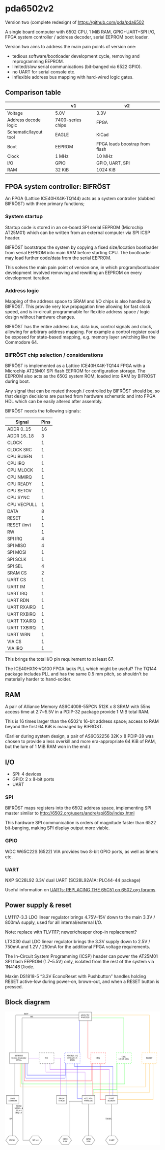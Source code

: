 pda6502v2
=========

Version two (complete redesign) of https://github.com/pda/pda6502

A single board computer with 6502 CPU, 1 MiB RAM, GPIO+UART+SPI I/O,
FPGA system controller / address decoder, serial EEPROM boot loader.

Version two aims to address the main pain points of version one:

* tedious software/bootloader development cycle, removing and reprogramming EEPROM.
* limited/slow serial communications (bit-banged via 6522 GPIO).
* no UART for serial console etc.
* inflexible address bus mapping with hard-wired logic gates.


Comparison table
----------------

|                       | v1                  | v2                             |
| --------------------- | ------------------- | ------------------------------ |
| Voltage               | 5.0V                | 3.3V                           |
| Address decode logic  | 7400-series chips   | FPGA                           |
| Schematic/layout tool | EAGLE               | KiCad                          |
| Boot                  | EEPROM              | FPGA loads boostrap from flash |
| Clock                 | 1 MHz               | 10 MHz                         |
| I/O                   | GPIO                | GPIO, UART, SPI                |
| RAM                   | 32 KiB              | 1024 KiB                       |


FPGA system controller: BIFRÖST
-------------------------------

An FPGA (Lattice ICE40HX4K-TQ144) acts as a system controller (dubbed BIFRÖST)
with three primary functions;

### System startup

Startup code is stored in an on-board SPI serial EEPROM (Microchip AT25M01)
which can be written from an external computer via SPI ICSP header.

BIFRÖST bootstraps the system by copying a fixed size/location bootloader from
serial EEPROM into main RAM before starting CPU.  The bootloader may load
further code/data from the serial EEPROM.

This solves the main pain point of version one, in which program/bootloader
development involved removing and rewriting an EEPROM on every development
iteration.

### Address logic

Mapping of the address space to SRAM and I/O chips is also handled by BIFRÖST.
This provide very low propagation time allowing for fast clock speed, and is
in-circuit programmable for flexible address space / logic design without
hardware changes.

BIFRÖST has the entire address bus, data bus, control signals and clock,
allowing for arbitrary address mapping. For example a control register could be
exposed for state-based mapping, e.g. memory layer switching like the Commodore
64.

### BIFRÖST chip selection / considerations

BIFRÖST is implemented as a Lattice ICE40HX4K-TQ144 FPGA with a Microchip
AT25M01 SPI flash EEPROM for configuration storage. The EEPROM also acts as
the 6502 system ROM, loaded into RAM by BIFRÖST during boot.

Any signal that can be routed through / controlled by BIFRÖST should be, so
that design decisions are pushed from hardware schematic and into FPGA HDL
which can be easily altered after assembly.

BIFRÖST needs the following signals:

| Signal       | Pins |
| --------     | ---- |
| ADDR 0..15   |  16  |
| ADDR 16..18  |   3  |
| CLOCK        |   1  |
| CLOCK SRC    |   1  |
| CPU BUSEN    |   1  |
| CPU IRQ      |   1  |
| CPU MLOCK    |   1  |
| CPU NMIRQ    |   1  |
| CPU READY    |   1  |
| CPU SETOV    |   1  |
| CPU SYNC     |   1  |
| CPU VECPULL  |   1  |
| DATA         |   8  |
| RESET        |   1  |
| RESET (inv)  |   1  |
| RW           |   1  |
| SPI IRQ      |   4  |
| SPI MISO     |   4  |
| SPI MOSI     |   1  |
| SPI SCLK     |   1  |
| SPI SEL      |   4  |
| SRAM CS      |   2  |
| UART CS      |   1  |
| UART IM      |   1  |
| UART IRQ     |   1  |
| UART RDN     |   1  |
| UART RXAIRQ  |   1  |
| UART RXBIRQ  |   1  |
| UART TXAIRQ  |   1  |
| UART TXBIRQ  |   1  |
| UART WRN     |   1  |
| VIA CS       |   1  |
| VIA IRQ      |   1  |

This brings the total I/O pin requirement to at least 67.

The ICE40HX1K-VQ100 FPGA lacks PLL which might be useful?
The TQ144 package includes PLL and has the same 0.5 mm pitch, so shouldn't be
materially harder to hand-solder.

RAM
---

A pair of Alliance Memory AS6C4008-55PCN 512K x 8 SRAM with 55ns access time at
2.7~5.5V in a PDIP-32 package provide 1 MiB total RAM.

This is 16 times larger than the 6502's 16-bit address space; access to RAM
beyond the first 64 KiB is managed by BIFRÖST.

(Earlier during system design, a pair of AS6C62256 32K x 8 PDIP-28 was chosen
to provide a less overkill and more era-appropriate 64 KiB of RAM, but the lure
of 1 MiB RAM won in the end.)


I/O
---

- SPI: 4 devices
- GPIO: 2 x 8-bit ports
- UART

### SPI

BIFRÖST maps registers into the 6502 address space, implementing SPI master
similar to http://6502.org/users/andre/spi65b/index.html

This hardware SPI communication is orders of magnitude faster than 6522
bit-banging, making SPI display output more viable.

### GPIO

WDC W65C22S (6522) VIA provides two 8-bit GPIO ports, as well as timers etc.

### UART

NXP SC28L92 3.3V dual UART (SC28L92A1A: PLC44-44 package)

Useful information on [UARTs: REPLACING THE 65C51 on 6502.org forums](http://forum.6502.org/viewtopic.php?f=4&t=4587).


Power supply & reset
--------------------

LM1117-3.3 LDO linear regulator brings 4.75V–15V down to the main 3.3V / 800mA
supply, used for all internal/external I/O.

Note: replace with TLV1117; newer/cheaper drop-in replacement?

LT3030 dual LDO linear regulator brings the 3.3V supply down to 2.5V / 750mA
and 1.2V / 250mA for the additional FPGA voltage requirements.

The In-Circuit System Programming (ICSP) header can power the AT25M01 SPI flash
EEPROM (1.7–5.5V) only, isolated from the rest of the system via 1N4148 Diode.

Maxim DS1818-5 “3.3V EconoReset with Pushbutton” handles holding RESET
active-low during power-on, brown-out, and when a RESET button is pressed.


Block diagram
-------------

![](docs/block.png)

